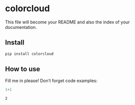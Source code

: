 # colorcloud


<!-- WARNING: THIS FILE WAS AUTOGENERATED! DO NOT EDIT! -->

This file will become your README and also the index of your
documentation.

## Install

``` sh
pip install colorcloud
```

## How to use

Fill me in please! Don’t forget code examples:

``` python
1+1
```

    2
